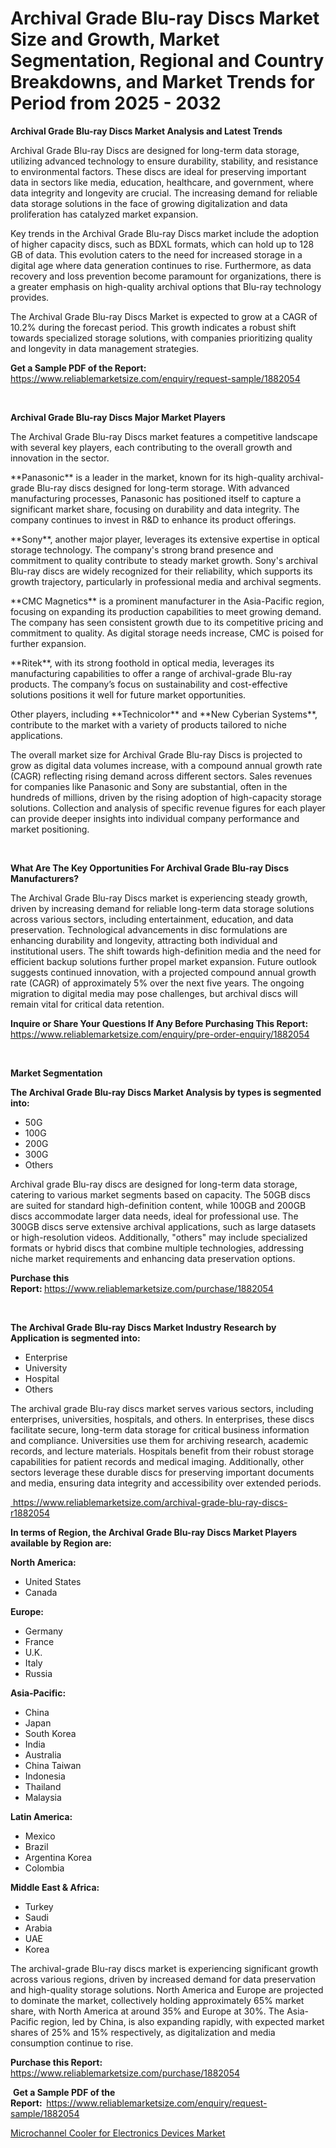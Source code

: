 <p><h1>Archival Grade Blu-ray Discs Market Size and Growth, Market Segmentation, Regional and Country Breakdowns, and Market Trends for Period from 2025 -  2032</h1></p><p><strong>Archival Grade Blu-ray Discs Market Analysis and Latest Trends</strong></p>
<p><p>Archival Grade Blu-ray Discs are designed for long-term data storage, utilizing advanced technology to ensure durability, stability, and resistance to environmental factors. These discs are ideal for preserving important data in sectors like media, education, healthcare, and government, where data integrity and longevity are crucial. The increasing demand for reliable data storage solutions in the face of growing digitalization and data proliferation has catalyzed market expansion. </p><p>Key trends in the Archival Grade Blu-ray Discs market include the adoption of higher capacity discs, such as BDXL formats, which can hold up to 128 GB of data. This evolution caters to the need for increased storage in a digital age where data generation continues to rise. Furthermore, as data recovery and loss prevention become paramount for organizations, there is a greater emphasis on high-quality archival options that Blu-ray technology provides.</p><p>The Archival Grade Blu-ray Discs Market is expected to grow at a CAGR of 10.2% during the forecast period. This growth indicates a robust shift towards specialized storage solutions, with companies prioritizing quality and longevity in data management strategies.</p></p>
<p><strong>Get a Sample PDF of the Report:&nbsp;</strong> <a href="https://www.reliablemarketsize.com/enquiry/request-sample/1882054?utm_campaign=1103&utm_medium=2&utm_source=Github&utm_content=ia&utm_term=07042025&utm_id=archival-grade-blu-ray-discs">https://www.reliablemarketsize.com/enquiry/request-sample/1882054</a></p>
<p>&nbsp;</p>
<p><strong>Archival Grade Blu-ray Discs Major Market Players</strong></p>
<p><p>The Archival Grade Blu-ray Discs market features a competitive landscape with several key players, each contributing to the overall growth and innovation in the sector.</p><p>**Panasonic** is a leader in the market, known for its high-quality archival-grade Blu-ray discs designed for long-term storage. With advanced manufacturing processes, Panasonic has positioned itself to capture a significant market share, focusing on durability and data integrity. The company continues to invest in R&D to enhance its product offerings.</p><p>**Sony**, another major player, leverages its extensive expertise in optical storage technology. The company's strong brand presence and commitment to quality contribute to steady market growth. Sony's archival Blu-ray discs are widely recognized for their reliability, which supports its growth trajectory, particularly in professional media and archival segments.</p><p>**CMC Magnetics** is a prominent manufacturer in the Asia-Pacific region, focusing on expanding its production capabilities to meet growing demand. The company has seen consistent growth due to its competitive pricing and commitment to quality. As digital storage needs increase, CMC is poised for further expansion.</p><p>**Ritek**, with its strong foothold in optical media, leverages its manufacturing capabilities to offer a range of archival-grade Blu-ray products. The company’s focus on sustainability and cost-effective solutions positions it well for future market opportunities.</p><p>Other players, including **Technicolor** and **New Cyberian Systems**, contribute to the market with a variety of products tailored to niche applications.</p><p>The overall market size for Archival Grade Blu-ray Discs is projected to grow as digital data volumes increase, with a compound annual growth rate (CAGR) reflecting rising demand across different sectors. Sales revenues for companies like Panasonic and Sony are substantial, often in the hundreds of millions, driven by the rising adoption of high-capacity storage solutions. Collection and analysis of specific revenue figures for each player can provide deeper insights into individual company performance and market positioning.</p></p>
<p>&nbsp;</p>
<p><strong>What Are The Key Opportunities For Archival Grade Blu-ray Discs Manufacturers?</strong></p>
<p><p>The Archival Grade Blu-ray Discs market is experiencing steady growth, driven by increasing demand for reliable long-term data storage solutions across various sectors, including entertainment, education, and data preservation. Technological advancements in disc formulations are enhancing durability and longevity, attracting both individual and institutional users. The shift towards high-definition media and the need for efficient backup solutions further propel market expansion. Future outlook suggests continued innovation, with a projected compound annual growth rate (CAGR) of approximately 5% over the next five years. The ongoing migration to digital media may pose challenges, but archival discs will remain vital for critical data retention.</p></p>
<p><strong>Inquire or Share Your Questions If Any Before Purchasing This Report:</strong> <a href="https://www.reliablemarketsize.com/enquiry/pre-order-enquiry/1882054?utm_campaign=1103&utm_medium=2&utm_source=Github&utm_content=ia&utm_term=07042025&utm_id=archival-grade-blu-ray-discs">https://www.reliablemarketsize.com/enquiry/pre-order-enquiry/1882054</a></p>
<p>&nbsp;</p>
<p><strong>Market Segmentation</strong></p>
<p><strong>The Archival Grade Blu-ray Discs Market Analysis by types is segmented into:</strong></p>
<p><ul><li>50G</li><li>100G</li><li>200G</li><li>300G</li><li>Others</li></ul></p>
<p><p>Archival grade Blu-ray discs are designed for long-term data storage, catering to various market segments based on capacity. The 50GB discs are suited for standard high-definition content, while 100GB and 200GB discs accommodate larger data needs, ideal for professional use. The 300GB discs serve extensive archival applications, such as large datasets or high-resolution videos. Additionally, "others" may include specialized formats or hybrid discs that combine multiple technologies, addressing niche market requirements and enhancing data preservation options.</p></p>
<p><strong>Purchase this Report:&nbsp;</strong><a href="https://www.reliablemarketsize.com/purchase/1882054?utm_campaign=1103&utm_medium=2&utm_source=Github&utm_content=ia&utm_term=07042025&utm_id=archival-grade-blu-ray-discs">https://www.reliablemarketsize.com/purchase/1882054</a></p>
<p>&nbsp;</p>
<p><strong>The Archival Grade Blu-ray Discs Market Industry Research by Application is segmented into:</strong></p>
<p><ul><li>Enterprise</li><li>University</li><li>Hospital</li><li>Others</li></ul></p>
<p><p>The archival grade Blu-ray discs market serves various sectors, including enterprises, universities, hospitals, and others. In enterprises, these discs facilitate secure, long-term data storage for critical business information and compliance. Universities use them for archiving research, academic records, and lecture materials. Hospitals benefit from their robust storage capabilities for patient records and medical imaging. Additionally, other sectors leverage these durable discs for preserving important documents and media, ensuring data integrity and accessibility over extended periods.</p></p>
<p><a href="https://www.reliablemarketsize.com/archival-grade-blu-ray-discs-r1882054?utm_campaign=1103&utm_medium=2&utm_source=Github&utm_content=ia&utm_term=07042025&utm_id=archival-grade-blu-ray-discs">&nbsp;https://www.reliablemarketsize.com/archival-grade-blu-ray-discs-r1882054</a></p>
<p><strong>In terms of Region, the Archival Grade Blu-ray Discs Market Players available by Region are:</strong></p>
<p>
    <p> <strong> North America: </strong>
        <ul>
            <li>United States</li>
            <li>Canada</li>
        </ul>
        </p> 
    <p> <strong> Europe: </strong>
        <ul>
            <li>Germany</li>
            <li>France</li>
            <li>U.K.</li>
            <li>Italy</li>
            <li>Russia</li>
        </ul>
        </p> 
    <p> <strong> Asia-Pacific: </strong>
        <ul>
            <li>China</li>
            <li>Japan</li>
            <li>South Korea</li>
            <li>India</li>
            <li>Australia</li>
            <li>China Taiwan</li>
            <li>Indonesia</li>
            <li>Thailand</li>
            <li>Malaysia</li>
        </ul>
        </p> 
    <p> <strong> Latin America: </strong>
        <ul>
            <li>Mexico</li>
            <li>Brazil</li>
            <li>Argentina Korea</li>
            <li>Colombia</li>
        </ul>
        </p> 
    <p> <strong> Middle East & Africa: </strong>
        <ul>
            <li>Turkey</li>
            <li>Saudi</li>
            <li>Arabia</li>
            <li>UAE</li>
            <li>Korea</li>
        </ul>
    </p>
    </p>
<p><p>The archival-grade Blu-ray discs market is experiencing significant growth across various regions, driven by increased demand for data preservation and high-quality storage solutions. North America and Europe are projected to dominate the market, collectively holding approximately 65% market share, with North America at around 35% and Europe at 30%. The Asia-Pacific region, led by China, is also expanding rapidly, with expected market shares of 25% and 15% respectively, as digitalization and media consumption continue to rise.</p></p>
<p><strong>Purchase this Report: </strong><a href="https://www.reliablemarketsize.com/purchase/1882054?utm_campaign=1103&utm_medium=2&utm_source=Github&utm_content=ia&utm_term=07042025&utm_id=archival-grade-blu-ray-discs">https://www.reliablemarketsize.com/purchase/1882054</a></p>
<p>&nbsp;<strong>Get a Sample PDF of the Report:&nbsp;&nbsp;</strong><a href="https://www.reliablemarketsize.com/enquiry/request-sample/1882054?utm_campaign=1103&utm_medium=2&utm_source=Github&utm_content=ia&utm_term=07042025&utm_id=archival-grade-blu-ray-discs">https://www.reliablemarketsize.com/enquiry/request-sample/1882054</a></p>
<p><strong></strong></p>
<p><p><a href="https://github.com/gdfhhhj/Market-Research-Report-List-7/blob/main/microchannel-cooler-for-electronics-devices-market.md?utm_campaign=1103&utm_medium=2&utm_source=Github&utm_content=ia&utm_term=07042025&utm_id=archival-grade-blu-ray-discs">Microchannel Cooler for Electronics Devices Market</a></p></p>